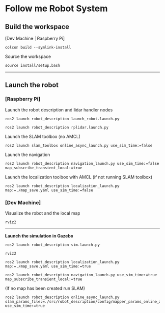 # Follow me Robot System

## Build the workspace
[Dev Machine | Raspberry Pi]
```
colcon build --symlink-install
```
Source the workspace
```
source install/setup.bash
```

---

## Launch the robot
### [Raspberry Pi]

Launch the robot description and lidar handler nodes
```
ros2 launch robot_description launch_robot.launch.py
```
```
ros2 launch robot_description rplidar.launch.py
```
Launch the SLAM toolbox (no AMCL)
```
ros2 launch slam_toolbox online_async_launch.py use_sim_time:=false
```
Launch the navigation
```
ros2 launch robot_description navigation_launch.py use_sim_time:=false map_subscribe_transient_local:=true
```
Launch the localization toolbox with AMCL (if not running SLAM toolbox)
```
ros2 launch robot_description localization_launch.py map:=./map_save.yaml use_sim_time:=false
```

### [Dev Machine]
Visualize the robot and the local map
```
rviz2
```

---

**Launch the simulation in Gazebo**
```
ros2 launch robot_description sim.launch.py
```
```
rviz2
```
```
ros2 launch robot_description localization_launch.py map:=./map_save.yaml use_sim_time:=true
```
```
ros2 launch robot_description navigation_launch.py use_sim_time:=true map_subscribe_transient_local:=true
```
(If no map has been created run SLAM)
```
ros2 launch robot_description online_async_launch.py slam_params_file:=./src/robot_description/config/mapper_params_online_async.yaml use_sim_time:=true
```
